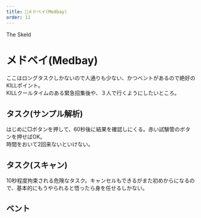 ```yaml
---
title: 💉メドベイ(Medbay)
order: 11
---
```


<ImageCard height='auto' width='auto' src="../../assets/map_sk_base.png">
    The Skeld
</ImageCard>

# メドベイ(Medbay)
ここはロングタスクしかないので人通りも少ない、かつベントがあるので絶好のKILLポイント。  
KILLクールタイムのある緊急招集後や、３人で行くようにしたいところ。

## タスク(サンプル解析)
はじめに□ボタンを押して、60秒後に結果を確認しにくる。赤い試験管のボタンを押せばOK。  
時間をおいて2回来ないといけない。

<Layout>
<div>
<ImageCard height='auto' width='auto' src="../../assets/task_medbay_sample2.png" />
</div>
<div>
<ImageCard height='auto' width='auto' src="../../assets/task_medbay_sample.png" />
</div>
</Layout>

## タスク(スキャン)
10秒程度拘束される危険なタスク。キャンセルもできるがまた初めからになるので、基本的にもうやられると悟ったら身を任せるしかない。

<Layout>
<div>
<ImageCard height='auto' width='auto' src="../../assets/task_medbay_scan2.png" />
</div>
<div>
<ImageCard height='auto' width='auto' src="../../assets/task_medbay_scan.png" />
</div>
</Layout>

## ベント